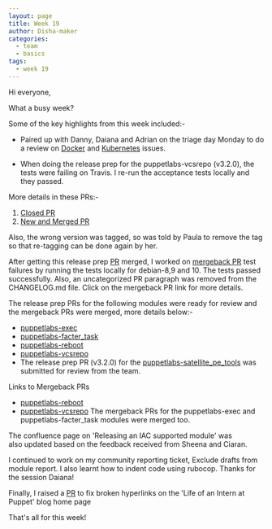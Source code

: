```yaml
---
layout: page
title: Week 19
author: Disha-maker
categories:
  - team
  - basics
tags:
  - week 19
---
```


Hi everyone,

What a busy week?

Some of the key highlights from this week included:-

- Paired up with Danny, Daiana and Adrian on the triage day Monday to do a review on [Docker](https://github.com/puppetlabs/puppetlabs-docker) and [Kubernetes](https://github.com/puppetlabs/puppetlabs-kubernetes) issues.

- When doing the release prep for the puppetlabs-vcsrepo (v3.2.0), the tests were failing on Travis. I re-run the acceptance tests locally and they passed.

More details in these PRs:-
1. [Closed PR](https://github.com/puppetlabs/puppetlabs-vcsrepo/pull/486)
2. [New and Merged PR](https://github.com/puppetlabs/puppetlabs-vcsrepo/pull/487)

Also, the wrong version was tagged, so was told by Paula to remove the tag so that re-tagging can be done again by her.

After getting this release prep [PR](https://github.com/puppetlabs/puppetlabs-vcsrepo/pull/487) merged, I worked on [mergeback PR](https://github.com/puppetlabs/puppetlabs-vcsrepo/pull/488) test failures by running the tests locally for debian-8,9 and 10. The tests passed successfully. Also, an uncategorized PR paragraph was removed from the CHANGELOG.md file. Click on the mergeback PR link for more details.

The release prep PRs for the following modules were ready for review and the mergeback PRs were merged, more details below:-
- [puppetlabs-exec](https://github.com/puppetlabs/puppetlabs-exec/pull/149)
- [puppetlabs-facter_task](https://github.com/puppetlabs/puppetlabs-facter_task/pull/148)
- [puppetlabs-reboot](https://github.com/puppetlabs/puppetlabs-reboot/pull/272)
- [puppetlabs-vcsrepo](https://forge.puppet.com/modules/puppetlabs/vcsrepo)
- The release prep PR (v3.2.0) for the [puppetlabs-satellite_pe_tools](https://github.com/puppetlabs/puppetlabs-satellite_pe_tools/pull/146) was submitted for review from the team.


Links to Mergeback PRs
- [puppetlabs-reboot](https://github.com/puppetlabs/puppetlabs-reboot/pull/273)
- [puppetlabs-vcsrepo](https://github.com/puppetlabs/puppetlabs-vcsrepo/pull/488)
The mergeback PRs for the puppetlabs-exec and puppetlabs-facter_task modules were merged too.

The confluence page on 'Releasing an IAC supported module' was also updated based on the feedback received from Sheena and Ciaran.

I continued to work on my community reporting ticket, Exclude drafts from module report.
I also learnt how to indent code using rubocop. Thanks for the session Daiana!

Finally, I raised a [PR](https://github.com/puppetlabs/iac/pull/181) to fix broken hyperlinks on the 'Life of an Intern at Puppet' blog home page

That's all for this week!